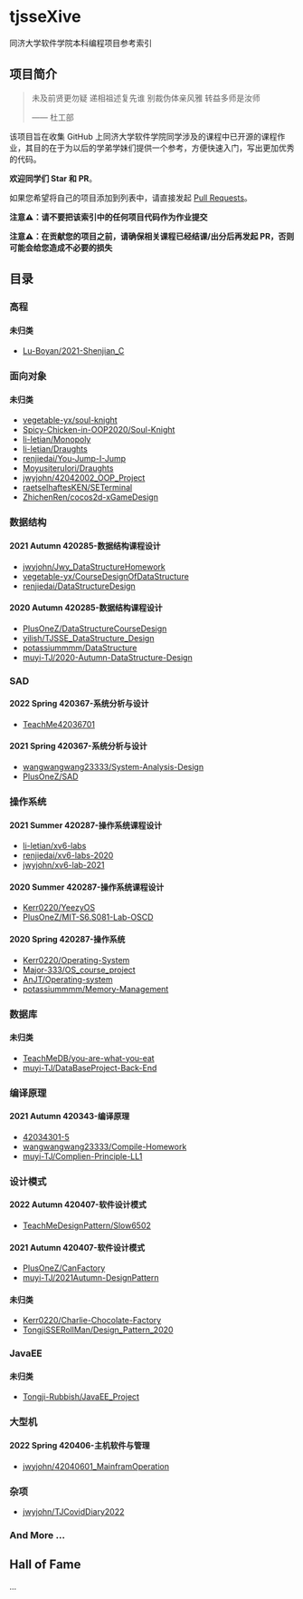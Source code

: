 # tjsseXive
同济大学软件学院本科编程项目参考索引

## 项目简介
> 未及前贤更勿疑 递相祖述复先谁
> 别裁伪体亲风雅 转益多师是汝师
> 
> —— 杜工部

该项目旨在收集 GitHub 上同济大学软件学院同学涉及的课程中已开源的课程作业，其目的在于为以后的学弟学妹们提供一个参考，方便快速入门，写出更加优秀的代码。

**欢迎同学们 Star 和 PR**。

如果您希望将自己的项目添加到列表中，请直接发起 [Pull Requests](https://github.com/jwyjohn/tjsseXive/pulls)。

**注意⚠️：请不要把该索引中的任何项目代码作为作业提交**

**注意⚠️：在贡献您的项目之前，请确保相关课程已经结课/出分后再发起 PR，否则可能会给您造成不必要的损失**

## 目录

### 高程

#### 未归类
- [Lu-Boyan/2021-Shenjian_C](https://github.com/Lu-Boyan/2021-Shenjian_C)

### 面向对象

#### 未归类
- [vegetable-yx/soul-knight](https://github.com/vegetable-yx/soul-knight)
- [Spicy-Chicken-in-OOP2020/Soul-Knight](https://github.com/Spicy-Chicken-in-OOP2020/Soul-Knight)
- [li-letian/Monopoly](https://github.com/li-letian/Monopoly)
- [li-letian/Draughts](https://github.com/li-letian/Draughts)
- [renjiedai/You-Jump-I-Jump](https://github.com/renjiedai/You-Jump-I-Jump)
- [MoyusiteruIori/Draughts](https://github.com/MoyusiteruIori/Draughts)
- [jwyjohn/42042002_OOP_Project](https://github.com/jwyjohn/42042002_OOP_Project)
- [raetselhaftesKEN/SETerminal](https://github.com/raetselhaftesKEN/SETerminal)
- [ZhichenRen/cocos2d-xGameDesign](https://github.com/ZhichenRen/cocos2d-xGameDesign)

### 数据结构

#### 2021 Autumn 420285-数据结构课程设计
- [jwyjohn/Jwy_DataStructureHomework](https://github.com/jwyjohn/Jwy_DataStructureHomework)
- [vegetable-yx/CourseDesignOfDataStructure](https://github.com/vegetable-yx/CourseDesignOfDataStructure)
- [renjiedai/DataStructureDesign](https://github.com/renjiedai/DataStructureDesign)

#### 2020 Autumn 420285-数据结构课程设计
- [PlusOneZ/DataStructureCourseDesign](https://github.com/PlusOneZ/DataStructureCourseDesign)
- [yilish/TJSSE_DataStructure_Design](https://github.com/yilish/TJSSE_DataStructure_Design)
- [potassiummmm/DataStructure](https://github.com/potassiummmm/DataStructure)
- [muyi-TJ/2020-Autumn-DataStructure-Design](https://github.com/muyi-TJ/2020-Autumn-DataStructure-Design)


### SAD

#### 2022 Spring 420367-系统分析与设计
- [TeachMe42036701](https://github.com/TeachMe42036701)

#### 2021 Spring 420367-系统分析与设计
- [wangwangwang23333/System-Analysis-Design](https://github.com/wangwangwang23333/System-Analysis-Design)
- [PlusOneZ/SAD](https://github.com/PlusOneZ/SAD)

### 操作系统

#### 2021 Summer 420287-操作系统课程设计
- [li-letian/xv6-labs](https://github.com/li-letian/xv6-labs)
- [renjiedai/xv6-labs-2020](https://github.com/renjiedai/xv6-labs-2020)
- [jwyjohn/xv6-lab-2021](https://github.com/jwyjohn/xv6-lab-2021)

#### 2020 Summer 420287-操作系统课程设计
- [Kerr0220/YeezyOS](https://github.com/Kerr0220/YeezyOS)
- [PlusOneZ/MIT-S6.S081-Lab-OSCD](https://github.com/PlusOneZ/MIT-S6.S081-Lab-OSCD)

#### 2020 Spring 420287-操作系统
- [Kerr0220/Operating-System](https://github.com/Kerr0220/Operating-System)
- [Major-333/OS_course_project](https://github.com/Major-333/OS_course_project)
- [AnJT/Operating-system](https://github.com/AnJT/Operating-system)
- [potassiummmm/Memory-Management](https://github.com/potassiummmm/Memory-Management)
### 数据库

#### 未归类
- [TeachMeDB/you-are-what-you-eat](https://github.com/orgs/TeachMeDB/repositories)
- [muyi-TJ/DataBaseProject-Back-End](https://github.com/muyi-TJ/DataBaseProject-Back-End)


### 编译原理

#### 2021 Autumn 420343-编译原理
- [42034301-5](https://github.com/42034301-5)
- [wangwangwang23333/Compile-Homework](https://github.com/wangwangwang23333/Compile-Homework)
- [muyi-TJ/Complien-Principle-LL1](https://github.com/muyi-TJ/Complien-Principle-LL1)

### 设计模式

#### 2022 Autumn 420407-软件设计模式
- [TeachMeDesignPattern/Slow6502](https://github.com/TeachMeDesignPattern/report_latex)
#### 2021 Autumn 420407-软件设计模式
- [PlusOneZ/CanFactory](https://github.com/PlusOneZ/CanFactory)
- [muyi-TJ/2021Autumn-DesignPattern](https://github.com/muyi-TJ/2021Autumn-DesignPattern)
#### 未归类
- [Kerr0220/Charlie-Chocolate-Factory](https://github.com/Kerr0220/Charlie-Chocolate-Factory)
- [TongjiSSERollMan/Design_Pattern_2020](https://github.com/TongjiSSERollMan/Design_Pattern_2020)
### JavaEE

#### 未归类
- [Tongji-Rubbish/JavaEE_Project](https://github.com/Tongji-Rubbish/JavaEE_Project)

### 大型机

#### 2022 Spring 420406-主机软件与管理
- [jwyjohn/42040601_MainframOperation](https://github.com/jwyjohn/42040601_MainframOperation)

### 杂项
- [jwyjohn/TJCovidDiary2022](https://github.com/jwyjohn/TJCovidDiary2022)

### And More ...

## Hall of Fame
...